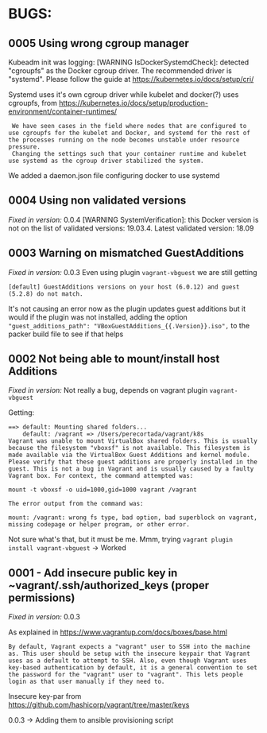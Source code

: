 # BUGS:

## 0005 Using wrong cgroup manager
Kubeadm init was logging:
[WARNING IsDockerSystemdCheck]: detected "cgroupfs" as the Docker cgroup driver. The recommended driver is "systemd". Please follow the guide at https://kubernetes.io/docs/setup/cri/

Systemd uses it's own cgroup driver while kubelet and docker(?) uses cgroupfs, from https://kubernetes.io/docs/setup/production-environment/container-runtimes/

```
 We have seen cases in the field where nodes that are configured to use cgroupfs for the kubelet and Docker, and systemd for the rest of the processes running on the node becomes unstable under resource pressure.
 Changing the settings such that your container runtime and kubelet use systemd as the cgroup driver stabilized the system.
 ```
We added a daemon.json file configuring docker to use systemd

## 0004 Using non validated versions
*Fixed in version:* 0.0.4
[WARNING SystemVerification]: this Docker version is not on the list of validated versions: 19.03.4. Latest validated version: 18.09



## 0003 Warning on mismatched GuestAdditions
*Fixed in version:* 0.0.3
Even using plugin `vagrant-vbguest` we are still getting
```
[default] GuestAdditions versions on your host (6.0.12) and guest (5.2.8) do not match.
```
It's not causing an error now as the plugin updates guest additions but it would if the plugin was not installed, adding the option
`"guest_additions_path": "VBoxGuestAdditions_{{.Version}}.iso",` to the packer build file to see if that helps


## 0002 Not being able to mount/install host Additions
*Fixed in version:* Not really a bug, depends on vagrant plugin `vagrant-vbguest`


Getting:
```
==> default: Mounting shared folders...
    default: /vagrant => /Users/perecortada/vagrant/k8s
Vagrant was unable to mount VirtualBox shared folders. This is usually
because the filesystem "vboxsf" is not available. This filesystem is
made available via the VirtualBox Guest Additions and kernel module.
Please verify that these guest additions are properly installed in the
guest. This is not a bug in Vagrant and is usually caused by a faulty
Vagrant box. For context, the command attempted was:

mount -t vboxsf -o uid=1000,gid=1000 vagrant /vagrant

The error output from the command was:

mount: /vagrant: wrong fs type, bad option, bad superblock on vagrant, missing codepage or helper program, or other error.
```

Not sure what's that, but it must be me.
Mmm, trying `vagrant plugin install vagrant-vbguest` -> Worked


## 0001 - Add insecure public key in ~vagrant/.ssh/authorized_keys (proper permissions)
*Fixed in version:* 0.0.3

As explained in https://www.vagrantup.com/docs/boxes/base.html

```
By default, Vagrant expects a "vagrant" user to SSH into the machine as. This user should be setup with the insecure keypair that Vagrant uses as a default to attempt to SSH. Also, even though Vagrant uses key-based authentication by default, it is a general convention to set the password for the "vagrant" user to "vagrant". This lets people login as that user manually if they need to.
```
Insecure key-par from  https://github.com/hashicorp/vagrant/tree/master/keys

0.0.3 -> Adding them to ansible provisioning script
